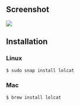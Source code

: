## Screenshot

![](https://github.com/busyloop/lolcat/raw/master/ass/screenshot.png)

## Installation

### Linux

```bash
$ sudo snap install lolcat
```

### Mac

```bash
$ brew install lolcat
```

